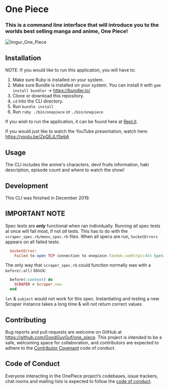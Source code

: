 # One Piece
### This is a command line interface that will introduce you to the worlds best selling manga and anime, One Piece!
![Imgur_One_Piece](https://i.imgur.com/njfm5wA.jpg)

## Installation
NOTE: If you would like to run this application, you will have to:

1. Make sure Ruby is installed on your system.
2. Make sure Bundle is installed on your system. You can install it with `gem install bundler` -> https://bundler.io/
2. Clone or download this repository. 
3. `cd` into the CLI directory.
4. Run `bundle install`
5. Run `ruby ./bin/onepiece` or `./bin/onepiece`

If you wish to run the application, it can be found here at [Repl.it](https://repl.it/@GoodGuyGuf/OnePiece).

If you would just like to watch the YouTube presentation, watch here: https://youtu.be/ZpQEJLfSebA

## Usage
The CLI includes the anime's characters, devil fruits information, haki description, episode count and where to watch the show!

## Development
This CLI was finished in December 2019.

## IMPORTANT NOTE
Spec tests are ***only*** functional when ran individually. Running all spec tests at once will fail most, if not *all* tests. This has to do with the `scraper_spec.rb/menu_spec.rb` files. When all specs are run, `SocketErrors` appears on all failed tests:

```ruby
  SocketError:
    Failed to open TCP connection to onepiece.fandom.comhttps:443 (getaddrinfo: nodename nor servname provided, or not known)
```

The only way that `scraper_spec.rb` could function normally was with a `before(:all)` block:

```ruby
  before(:context) do
    SCRAPER = Scraper.new
  end
```

`let` & `subject` would not work for this spec. Instantiating and testing a new Scraper instance takes a long time & will not return correct values.

## Contributing

Bug reports and pull requests are welcome on GitHub at https://github.com/GoodGuyGuf/one_piece. This project is intended to be a safe, welcoming space for collaboration, and contributors are expected to adhere to the [Contributor Covenant](http://contributor-covenant.org) code of conduct.

## Code of Conduct

Everyone interacting in the OnePiece project’s codebases, issue trackers, chat rooms and mailing lists is expected to follow the [code of conduct](https://github.com/GoodGuyGuf/one_piece/blob/master/CODE_OF_CONDUCT.md).
